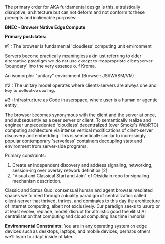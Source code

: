 The primary order for AKA fundamental design is this, altruistically disruptive, architecture
but can not deform and not conform to these precepts and inalienable purposes:


**BNEC - Browser Native Edge Compute**

**Primary postulates:** 
 
#1  : The browser is fundamental 'cloudless' computing unit environment
	
Servers become practically meaningless akin just referring to older alternative paradigm we do not use except to reappropriate client/server 'boundary' into the very essence o. f Kroma.
	
An isomorphic "unitary" environment (Browser: JS/IWASM/VM)

#2 : The unitary model operates where clients-servers are always one and key to collective scaling. 

#3 : Infrastructure as Code in userspace, where user is a human or agentic entity.                 

The browser becomes synonymous with the client and the server at once, and subsequently as a peer server or client.
To semantically realize and engineer unprecedented 'cloudless' decentralized (over Smoke's WebRTC) computing architecture via intense vertical modifications of client-server discovery and embedding. This is semantically similar to increasingly popular contemporary 'serverless' containers decoupling state and environment from server-side programs. 
	
Primary constraints:
1.  Create an independent discovery and address signaling, networking, session-ing over overlay network definition [2]
2.  "Visual and Classical Start and Join" of Obsidiain repo for signaling mechanism description. 

Classic and Status Quo: consensual human and agent browser mediated spaces we formed through a duality paradigm of centralization called client-server that thrived, thrives, and dominates to this day the architecture of Internet computing, albeit not exclusively. Our paradign seeks to usurp or at least evolve, replace, model, disrupt for altruistic good the elitist AI centralisation that computing and cloud computing has time immorial 

**Environmental Constraints:**
You are in any operating system on edge devices such as desktops, laptops, and mobile devices, perhaps others we'll learn to adapt inside of later.